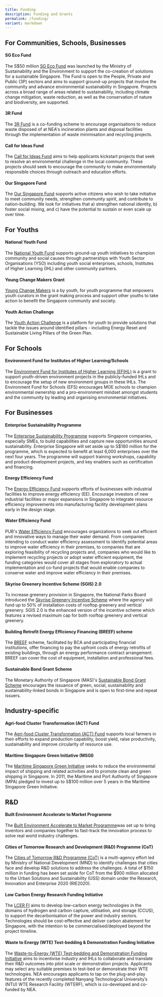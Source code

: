 ```yaml
---
title: Funding
description: Funding and Grants
permalink: /funding/
variant: markdown
---
```

## For Communities, Schools, Businesses

#### SG Eco Fund
The S$50 million [SG Eco Fund](https://www.mse.gov.sg/sgecofund/) was launched by the Ministry of Sustainability and the Environment to support the co-creation of solutions for a sustainable Singapore. The Fund is open to the People, Private and Public (3P) sectors and aims to support ground-up projects that involve the community and advance environmental sustainability in Singapore. Projects across a broad range of areas related to sustainability, including climate change mitigation, waste reduction, as well as the conservation of nature and biodiversity, are supported. 

#### 3R Fund
The [3R Fund](https://www.nea.gov.sg/programmes-grants/grants-and-awards/3r-fund) is a co-funding scheme to encourage organisations to reduce waste disposed of at NEA's incineration plants and disposal facilities through the implementation of waste minimisation and recycling projects.

#### Call for Ideas Fund
The [Call for Ideas Fund](https://www.nea.gov.sg/programmes-grants/grants-and-awards/call-for-ideas-fund) aims to help applicants kickstart projects that seek to resolve an environmental challenge in the local community. These projects should seek to encourage the community to make environmentally responsible choices through outreach and education efforts.

#### Our Singapore Fund
The [Our Singapore Fund](https://www.sg/oursingaporefund/getting-started) supports active citizens who wish to take initiative to meet community needs, strengthen community spirit, and contribute to nation-building. We look for initiatives that a) strengthen national identity, b) foster social mixing, and c) have the potential to sustain or even scale up over time. 



## For Youths

#### National Youth Fund
The [National Youth Fund](https://www.nyc.gov.sg/en/initiatives/grants/national-youth-fund/) supports ground-up youth initiatives to champion community and social causes through partnerships with Youth Sector Organisations (YSO) including youth social enterprises, schools, Institutes of Higher Learning (IHL) and other community partners.

#### Young Change Makers Grant
[Young Change Makers](https://www.nyc.gov.sg/en/initiatives/grants/young-changemakers/) is a by youth, for youth programme that empowers youth curators in the grant making process and support other youths to take action to benefit the Singapore community and society.

#### Youth Action Challenge
The [Youth Action Challenge](https://youthactionplan.sg/YACSeason3/) is a platform for youth to provide solutions that tackle the issues around identified pillars - including Energy Reset and Sustainable Living Pillars of the Green Plan.

## For Schools

#### Environment Fund for Institutes of Higher Learning/Schools

The [Environment Fund for Institutes of Higher Learning (EFIHL)](https://www.cgs.gov.sg/what-we-do/programmes/youth-for-the-environment-day/funding/environment-fund-for-ihls) is a grant to support youth-driven environment projects in the publicly-funded IHLs and to encourage the setup of new environment groups in these IHLs. The Environment Fund for Schools (EFS) encourages MOE schools to champion environmental ownership and a pro-environment mindset amongst students and the community by leading and organising environmental initiatives.


## For Businesses

#### Enterprise Sustainability Programme
The [Enterprise Sustainability Programme](https://www.enterprisesg.gov.sg/non-financial-assistance/for-singapore-companies/sustainability/enterprise-sustainability-programme) supports Singapore companies, especially SMEs, to build capabilities and capture new opportunities around sustainability. 	Enterprise Singapore will set aside up to S$180 million for the programme, which is expected to benefit at least 6,000 enterprises over the next four years. The programme will support training workshops, capability and product development projects, and key enablers such as certification and financing.

#### Energy Efficiency Fund
The [Energy Efficiency Fund](https://www.nea.gov.sg/programmes-grants/grants-and-awards/energy-efficiency-fund) supports efforts of businesses with industrial facilities to improve energy efficiency (EE). Encourage investors of new industrial facilities or major expansions in Singapore to integrate resource efficiency improvements into manufacturing facility development plans early in the design stage.

#### Water Efficiency Fund
PUB's [Water Efficiency Fund](https://www.pub.gov.sg/savewater/atwork/efficiencymeasures) encourages organizations to seek out efficient and innovative ways to manage their water demand. From companies intending to conduct water efficiency assessment to identify potential areas to improve water efficiency in their premises, to companies that are exploring feasibility of recycling projects and, companies who would like to implement recycling projects or adopt water efficient equipment, the funding categories would cover all stages from exploratory to actual implementation and co-fund projects that would enable companies to conserve water and improve water efficiency in their premises.

#### Skyrise Greenery Incentive Scheme (SGIS) 2.0
To increase greenery provision in Singapore, the National Parks Board introduced the [Skyrise Greenery Incentive Scheme](https://www.nparks.gov.sg/skyrisegreenery/incentive-scheme) where the agency will fund up to 50% of installation costs of rooftop greenery and vertical greenery. SGIS 2.0 is the enhanced version of the incentive scheme which features a revised maximum cap for both rooftop greenery and vertical greenery. 

#### Building Retrofit Energy Efficiency Financing (BREEF) scheme
The [BREEF](https://www1.bca.gov.sg/buildsg/sustainability/green-mark-incentive-schemes/building-retrofit-energy-efficiency-financing-breef-scheme)
 scheme, facilitated by BCA and participating financial institutions, offer financing to pay the upfront costs of energy retrofits of existing buildings, through an energy performance contract arrangement. BREEF can cover the cost of equipment, installation and professional fees.

#### Sustainable Bond Grant Scheme
The Monetary Authority of Singapore (MAS)'s [Sustainable Bond Grant Scheme](https://www.mas.gov.sg/schemes-and-initiatives/sustainable-bond-grant-scheme) encourages the issuance of green, social, sustainability and sustainability-linked bonds in Singapore and is open to first-time and repeat issuers. 


## Industry-specific

#### Agri-food Cluster Transformation (ACT) Fund
The [Agri-food Cluster Transformation (ACT) Fund](https://www.sfa.gov.sg/food-farming/funding-schemes/act-fund) supports local farmers in their efforts to expand production capability, boost yield, raise productivity, sustainability and improve circularity of resource use.

#### Maritime Singapore Green Initiative (MSGI)
The [Maritime Singapore Green Initiative](https://www.mpa.gov.sg/web/portal/home/maritime-singapore/green-efforts/maritime-singapore-green-initiative)
 seeks to reduce the environmental impact of shipping and related activities and to promote clean and green shipping in Singapore. In 2011, the Maritime and Port Authority of Singapore (MPA) pledged to invest up to S$100 million over 5 years in the Maritime Singapore Green Initiative.


## R&D

#### Built Environment Accelerate to Market Programme
The [Built Environment Accelerate to Market Programme](https://www1.bca.gov.sg/buildsg/buildsg-transformation-fund/built-environment-accelerate-to-market-programme)was set up to bring inventors and companies together to fast-track the innovation process to solve real world industry challenges. 

#### Cities of Tomorrow Research and Development (R&D) Programme (CoT)
The [Cities of Tomorrow R&D Programme (CoT)](https://www1.bca.gov.sg/buildsg/buildsg-transformation-fund/cities-of-tomorrow-cot-r-d-programme)
 is a multi-agency effort led by Ministry of National Development (MND) to identify challenges that cities face and develop R&D solutions to address the challenges. A total of $150 million in funding has been set aside for CoT from the $900 million allocated to the Urban Solutions and Sustainability (USS) domain under the Research, Innovation and Enterprise 2020 (RIE2020).
 
#### Low Carbon Energy Research Funding Initiative
The [LCER FI](https://www.a-star.edu.sg/Research/funding-opportunities/lcer-fi-grant) aims to develop low-carbon energy technologies in the domains of hydrogen and carbon capture, utilisation, and storage (CCUS), to support the decarbonisation of the power and industry sectors. Technologies should be cost-effective and deliver carbon abatement for Singapore, with the intention to be commercialised/deployed beyond the project timeline.

#### Waste to Energy (WTE) Test-bedding & Demonstration Funding Initiative
The [Waste-to-Energy (WTE) Test-bedding and Demonstration Funding Initiative](https://www.nea.gov.sg/programmes-grants/grants-and-awards/wte-testbed-demo-initiative) aims to incentivise industry and IHLs to collaborate and translate their R&D outcomes into pilot scale or demonstration projects.  Applicants may select any suitable premises to test-bed or demonstrate their WTE technologies. NEA encourages applicants to tap on the plug-and-play features of the recently completed Nanyang Technological University’s (NTU) WTE Research Facility (WTERF), which is co-developed and co-funded by NEA.